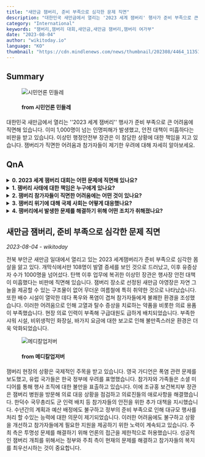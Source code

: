 ```yaml
---
title: "새만금 잼버리, 준비 부족으로 심각한 문제 직면"
description: "대한민국 새만금에서 열리는 '2023 세계 잼버리' 행사가 준비 부족으로 큰 어려움에 직면해 있습니다. 이미 1,000명이 넘는 인명피해가 발생했고, 안전 대책이 미흡하다는 비판을 받고 있습니다. 이상민 행정안전부 장관은 이 참담한 상황에 대한 책임을 지고 있습니다. 잼버리가 직면한 어려움과 참가자들이 제기한 우려에 대해 자세히 알아보세요."
category: "International"
keywords: "잼버리,잼버리 대회,새만금,새만금 잼버리,잼버리 여가부"
date: "2023-08-04"
author: "wikitoday.io"
language: "KO"
thumbnail: "https://cdn.mindlenews.com/news/thumbnail/202308/4464_11351_1846_v150.jpg"
---
```


## Summary

<figure>
    <img src="https://cdn.mindlenews.com/news/thumbnail/202308/4464_11351_1846_v150.jpg" alt="시민언론 민들레" />
    <figcaption>
        <h4> from 시민언론 민들레</h4>
    </figcaption>
</figure>

대한민국 새만금에서 열리는 ''2023 세계 잼버리'' 행사가 준비 부족으로 큰 어려움에 직면해 있습니다. 이미 1,000명이 넘는 인명피해가 발생했고, 안전 대책이 미흡하다는 비판을 받고 있습니다. 이상민 행정안전부 장관은 이 참담한 상황에 대한 책임을 지고 있습니다. 잼버리가 직면한 어려움과 참가자들이 제기한 우려에 대해 자세히 알아보세요.

## QnA

<details>
        <summary><b>0. 2023 세계 잼버리 대회는 어떤 문제에 직면해 있나요?</b></summary>
        이 행사는 준비 부족으로 인해 많은 수의 부상자 발생, 부적절한 안전 조치, 열악한 캠프장 환경 등의 문제가 발생하고 있습니다.
    </details>
    
<details>
        <summary><b>1. 잼버리 사태에 대한 책임은 누구에게 있나요?</b></summary>
        이상민 행정안전부 장관은 행사장 안전 대책과 준비 부족에 대한 책임을 지고 있습니다.
    </details>
    
<details>
        <summary><b>2. 잼버리 참가자들이 직면한 어려움에는 어떤 것이 있나요?</b></summary>
        참가자들은 캠프장 그늘 부족, 배수 불량, 의료용품 부족, 샤워 시설 부족, 비위생적인 화장실, 비싼 물품 등의 문제에 직면했습니다.
    </details>
    
<details>
        <summary><b>3. 잼버리 위기에 대해 국제 사회는 어떻게 대응했나요?</b></summary>
        영국 가디언은 폭염 관련 문제를 보도했고, 유럽 국가들은 한국 정부에 우려를 표명했습니다. 참가자와 가족들도 소셜 미디어를 통해 불만을 표출하고 있습니다.
    </details>
    
<details>
        <summary><b>4. 잼버리에서 발생한 문제를 해결하기 위해 어떤 조치가 취해졌나요?</b></summary>
        조규홍 보건복지부 장관은 잼버리병원을 방문해 의료 대응 상황을 점검했습니다. 한덕수 국무총리는 추가 지원과 안전 대책을 위해 군 병력 배치를 지시했습니다.
    </details>


## 새만금 잼버리, 준비 부족으로 심각한 문제 직면

_2023-08-04 - wikitoday_

전북 부안군 새만금 일대에서 열리고 있는 2023 세계잼버리가 준비 부족으로 심각한 몸살을 앓고 있다. 개막식에서만 108명이 발열 증세를 보인 것으로 드러났고, 이후 유증상자 수가 1000명을 넘어섰다. 탄핵 이후 업무에 복귀한 이상민 장관은 행사장 안전 대책이 미흡했다는 비판에 직면해 있습니다. 잼버리 장소로 선정된 새만금 야영장은 자연 그늘을 제공할 수 있는 구조물이 없어 무더운 여름철에 특히 취약한 것으로 나타났습니다. 또한 배수 시설이 열악한 데다 폭우와 폭염이 겹쳐 참가자들에게 불쾌한 환경을 조성했습니다. 이러한 어려움으로 인해 고열과 탈수 증상을 치료하는 약품을 비롯한 의료 용품이 부족했습니다. 현장 의료 인력이 부족해 구급대원도 급하게 배치되었습니다. 부족한 샤워 시설, 비위생적인 화장실, 바가지 요금에 대한 보고로 인해 불만족스러운 환경은 더욱 악화되었습니다.

<figure>
    <img src="http://cdn.monews.co.kr/news/thumbnail/202308/325623_92181_950_v150.jpg" alt="메디칼업저버" />
    <figcaption>
        <h4> from 메디칼업저버</h4>
    </figcaption>
</figure>

잼버리 현장의 상황은 국제적인 주목을 받고 있습니다. 영국 가디언은 폭염 관련 문제를 보도했고, 유럽 국가들은 한국 정부에 우려를 표명했습니다. 참가자와 가족들은 소셜 미디어를 통해 행사 조직에 대한 불만을 표출하고 있습니다. 이에 조규홍 보건복지부 장관은 잼버리 병원을 방문해 의료 대응 상황을 점검하고 의료진들의 애로사항을 해결했습니다. 한덕수 국무총리도 군 인력 배치 등 참가자들의 안전을 위한 추가 대책을 지시했습니다. 수년간의 계획과 예산 배정에도 불구하고 정부의 준비 부족으로 인해 대규모 행사를 처리 할 수있는 능력에 대한 의문이 제기되었습니다. 이러한 어려움에도 불구하고 상황을 개선하고 참가자들에게 필요한 지원을 제공하기 위한 노력이 계속되고 있습니다. 주최 측은 투명성 문제를 해결하기 위해 언론의 접근을 제한적으로 허용했습니다. 성공적인 잼버리 개최를 위해서는 정부와 주최 측이 현재의 문제를 해결하고 참가자들의 복지를 최우선시하는 것이 중요합니다.

